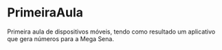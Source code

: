 # PrimeiraAula
 Primeira aula de dispositivos móveis, tendo como resultado um aplicativo que gera números para a Mega Sena.
